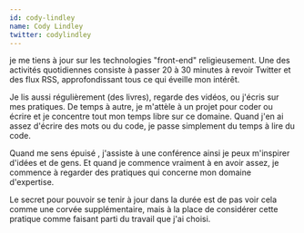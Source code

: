 ```yaml
---
id: cody-lindley
name: Cody Lindley
twitter: codylindley
---
```


je me tiens à jour sur les technologies "front-end" religieusement. Une des activités quotidiennes consiste à passer 20 à 30 minutes à revoir Twitter et des flux RSS, approfondissant tous ce qui éveille mon intérêt.

Je lis aussi régulièrement (des livres), regarde des vidéos, ou j'écris sur mes pratiques. De temps à autre, je m'attèle à un projet pour coder ou écrire et je concentre tout mon temps libre sur ce domaine. Quand j'en ai assez d'écrire des mots ou du code, je passe simplement du temps à lire du code.

Quand me sens épuisé , j'assiste à une conférence ainsi je peux m'inspirer d'idées et de gens. Et quand je commence vraiment à en avoir assez, je commence à regarder des pratiques qui concerne mon domaine d'expertise.

Le secret pour pouvoir se tenir à jour dans la durée est de pas voir cela comme une corvée supplémentaire, mais à la place de considérer cette pratique comme faisant parti du travail que j'ai choisi.
